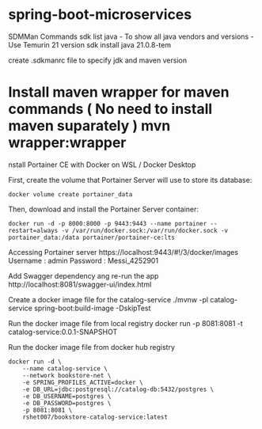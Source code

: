 # spring-boot-microservices

SDMMan Commands
  sdk list java - To show all java vendors and versions
                - Use Temurin 21 version
  sdk install java 21.0.8-tem

create .sdkmanrc file to specify jdk and maven version

Install maven wrapper for maven commands ( No need to install maven suparately  )
    mvn wrapper:wrapper
=======================================================

nstall Portainer CE with Docker on WSL / Docker Desktop

First, create the volume that Portainer Server will use to store its database:

    docker volume create portainer_data

Then, download and install the Portainer Server container:

    docker run -d -p 8000:8000 -p 9443:9443 --name portainer --restart=always -v /var/run/docker.sock:/var/run/docker.sock -v portainer_data:/data portainer/portainer-ce:lts

Accessing Portainer server
    https://localhost:9443/#!/3/docker/images
    Username : admin        Password : Messi_4252901


Add Swagger dependency ang re-run the app
    http://localhost:8081/swagger-ui/index.html

Create a docker image file for the catalog-service
    ./mvnw -pl catalog-service spring-boot:build-image -DskipTest


Run the docker image file from local registry
    docker run -p 8081:8081 -t catalog-service:0.0.1-SNAPSHOT

Run the docker image file from docker hub registry

    docker run -d \
        --name catalog-service \
        --network bookstore-net \
        -e SPRING_PROFILES_ACTIVE=docker \
        -e DB_URL=jdbc:postgresql://catalog-db:5432/postgres \
        -e DB_USERNAME=postgres \
        -e DB_PASSWORD=postgres \
        -p 8081:8081 \
        rshet007/bookstore-catalog-service:latest
